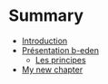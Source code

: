 # Summary

* [Introduction](intro.md)
* [Présentation b-eden](whatbeden.md)
   * [Les principes](whatbeden_principles.md)
* [My new chapter](my_new_chapter.md)

